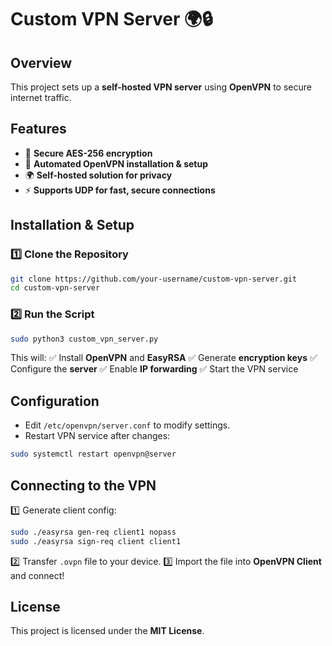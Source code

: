 # Custom VPN Server 🌍🔒

## Overview
This project sets up a **self-hosted VPN server** using **OpenVPN** to secure internet traffic.

## Features
- 🔐 **Secure AES-256 encryption**
- 🚀 **Automated OpenVPN installation & setup**
- 🌍 **Self-hosted solution for privacy**
- ⚡ **Supports UDP for fast, secure connections**

## Installation & Setup
### 1️⃣ Clone the Repository
```bash
git clone https://github.com/your-username/custom-vpn-server.git
cd custom-vpn-server
```

### 2️⃣ Run the Script
```bash
sudo python3 custom_vpn_server.py
```

This will:
✅ Install **OpenVPN** and **EasyRSA**
✅ Generate **encryption keys**
✅ Configure the **server**
✅ Enable **IP forwarding**
✅ Start the VPN service

## Configuration
- Edit `/etc/openvpn/server.conf` to modify settings.
- Restart VPN service after changes:
```bash
sudo systemctl restart openvpn@server
```

## Connecting to the VPN
1️⃣ Generate client config:
```bash
sudo ./easyrsa gen-req client1 nopass
sudo ./easyrsa sign-req client client1
```
2️⃣ Transfer `.ovpn` file to your device.
3️⃣ Import the file into **OpenVPN Client** and connect!

## License
This project is licensed under the **MIT License**.
